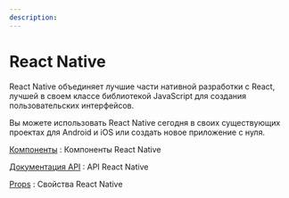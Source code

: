 ```yaml
---
description:
---
```


# React Native

React Native объединяет лучшие части нативной разработки с React, лучшей в своем классе библиотекой JavaScript для создания пользовательских интерфейсов.

Вы можете использовать React Native сегодня в своих существующих проектах для Android и iOS или создать новое приложение с нуля.

[Компоненты](components/index.md)
: Компоненты React Native

[Документация API](api/index.md)
: API React Native

[Props](props/index.md)
: Свойства React Native
